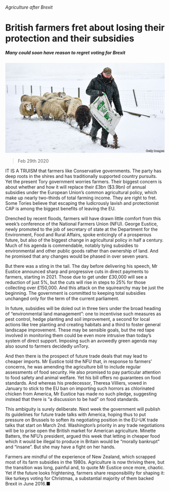 ###### Agriculture after Brexit

# British farmers fret about losing their protection and their subsidies 

##### Many could soon have reason to regret voting for Brexit 

![image](images/20200229_BRP004.jpg) 

> Feb 29th 2020 

IT IS A TRUISM that farmers like Conservative governments. The party has deep roots in the shires and has traditionally supported country pursuits. Yet the present Tory government worries farmers. Their biggest concern is about whether and how it will replace their £3bn ($3.9bn) of annual subsidies under the European Union’s common agricultural policy, which make up nearly two-thirds of total farming income. They are right to fret. Some Tories believe that escaping the ludicrously lavish and protectionist CAP is among the biggest benefits of leaving the EU.

Drenched by recent floods, farmers will have drawn little comfort from this week’s conference of the National Farmers Union (NFU). George Eustice, newly promoted to the job of secretary of state at the Department for the Environment, Food and Rural Affairs, spoke enticingly of a prosperous future, but also of the biggest change in agricultural policy in half a century. Much of his agenda is commendable, notably tying subsidies to environmental and other public goods rather than ownership of land. And he promised that any changes would be phased in over seven years.


But there was a sting in the tail. The day before delivering his speech, Mr Eustice announced sharp and progressive cuts in direct payments to farmers, starting in 2021. Those due to get under £30,000 will see a reduction of just 5%, but the cuts will rise in steps to 25% for those collecting over £150,000. And this attack on the squirearchy may be just the beginning. The government is committed to keeping total subsidies unchanged only for the term of the current parliament.

In future, subsidies will be doled out in three tiers under the broad heading of “environmental land management”: one to incentivise such measures as pest control, hedge planting and soil improvement, a second for local actions like tree planting and creating habitats and a third to foster general landscape improvement. These may be sensible goals, but the red tape involved in monitoring them could be even more intrusive than today’s system of direct support. Imposing such an avowedly green agenda may also sound to farmers decidedly unTory.

And then there is the prospect of future trade deals that may lead to cheaper imports. Mr Eustice told the NFU that, in response to farmers’ concerns, he was amending the agriculture bill to include regular assessments of food security. He also promised to pay particular attention to food safety and animal welfare. Yet his bill offers no guarantees on food standards. And whereas his predecessor, Theresa Villiers, vowed in January to stick to the EU ban on importing such horrors as chlorinated chicken from America, Mr Eustice has made no such pledge, suggesting instead that there is “a discussion to be had” on food standards.

This ambiguity is surely deliberate. Next week the government will publish its guidelines for future trade talks with America, hoping thus to put pressure on Brussels to soften its negotiating position in the EU-UK trade talks that start on March 2nd. Washington’s priority in any trade negotiations will be to prise open the British market for American agriculture. Minette Batters, the NFU’s president, argued this week that letting in cheaper food which it would be illegal to produce in Britain would be “morally bankrupt” and “insane”. But she may have a fight on her hands.

Farmers are mindful of the experience of New Zealand, which scrapped most of its farm subsidies in the 1980s. Agriculture is now thriving there, but the transition was long, painful and, to quote Mr Eustice once more, chaotic. Yet if the future looks frightening, farmers share responsibility for shaping it: like turkeys voting for Christmas, a substantial majority of them backed Brexit in June 2016.■

